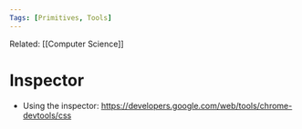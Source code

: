 ```yaml
---
Tags: [Primitives, Tools]
---
```

Related: [[Computer Science]]
# Inspector
- Using the inspector: https://developers.google.com/web/tools/chrome-devtools/css

